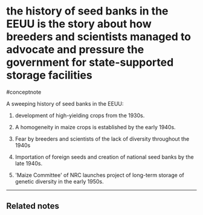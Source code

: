 # the history of seed banks in the EEUU is the story about how breeders and scientists managed to advocate and pressure the government for state-supported storage facilities
#conceptnote

A sweeping history of seed banks in the EEUU:

1. development of high-yielding crops from the 1930s.  
2. A homogeneity in maize crops is established by the early 1940s.  
3. Fear by breeders and scientists of the lack of diversity throughout the 1940s  
  
4. Importation of foreign seeds and creation of national seed banks by the late 1940s.  
5. 'Maize Committee' of NRC launches project of long-term storage of genetic diversity in the early 1950s.


---

Related notes
- 

